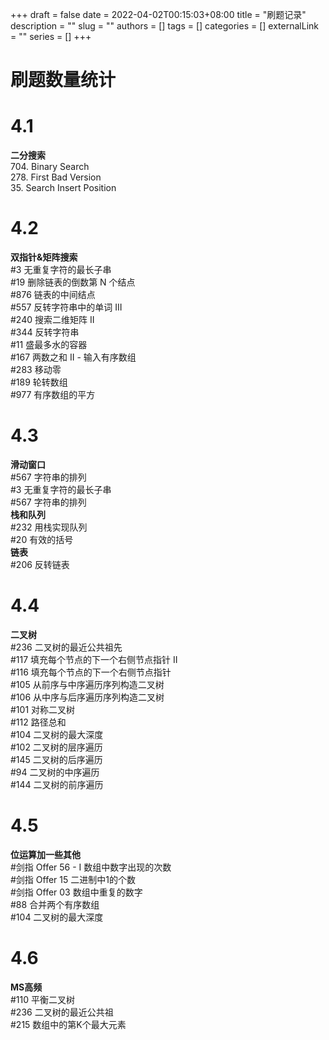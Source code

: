 +++ 
draft = false
date = 2022-04-02T00:15:03+08:00
title = "刷题记录"
description = ""
slug = ""
authors = []
tags = []
categories = []
externalLink = ""
series = []
+++

# 刷题数量统计


# 4.1
**二分搜索**  
704. Binary Search  
278. First Bad Version  
35. Search Insert Position

# 4.2
**双指针&矩阵搜索**  
#3 无重复字符的最长子串  
#19 删除链表的倒数第 N 个结点  
#876 链表的中间结点    
#557 反转字符串中的单词 III    
#240 搜索二维矩阵 II  
#344 反转字符串    
#11 盛最多水的容器  
#167 两数之和 II - 输入有序数组  
#283 移动零    
#189 轮转数组  
#977 有序数组的平方    

# 4.3
**滑动窗口**  
#567 字符串的排列  
#3 无重复字符的最长子串  
#567 字符串的排列  
**栈和队列**    
#232 用栈实现队列  
#20 有效的括号  
**链表**  
#206 反转链表  

# 4.4
**二叉树**  
#236 二叉树的最近公共祖先  
#117 填充每个节点的下一个右侧节点指针 II  
#116 填充每个节点的下一个右侧节点指针  
#105 从前序与中序遍历序列构造二叉树  
#106 从中序与后序遍历序列构造二叉树  
#101 对称二叉树  
#112 路径总和  
#104 二叉树的最大深度  
#102 二叉树的层序遍历  
#145 二叉树的后序遍历  
#94 二叉树的中序遍历  
#144 二叉树的前序遍历

# 4.5
**位运算加一些其他**  
#剑指 Offer 56 - I 数组中数字出现的次数	  
#剑指 Offer 15 二进制中1的个数  
#剑指 Offer 03 数组中重复的数字   
#88 合并两个有序数组   
#104 二叉树的最大深度

# 4.6
**MS高频**  
#110 平衡二叉树  
#236 二叉树的最近公共祖	  
#215 数组中的第K个最大元素  